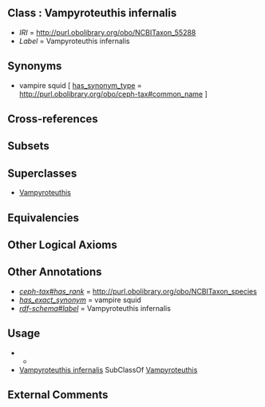 
## Class : Vampyroteuthis infernalis

 * *IRI* = http://purl.obolibrary.org/obo/NCBITaxon_55288
 * *Label* = Vampyroteuthis infernalis

## Synonyms

 * vampire squid [ [has_synonym_type](../../pe/oboInOwl#hasSynonymType.md) = http://purl.obolibrary.org/obo/ceph-tax#common_name ]

## Cross-references


## Subsets


## Superclasses

 * [Vampyroteuthis](../../NCBITaxon/87/NCBITaxon_55287.md)

## Equivalencies


## Other Logical Axioms


## Other Annotations

 * *[ceph-tax#has_rank](../../ceph-tax#has/nk/ceph-tax#has_rank.md)* = http://purl.obolibrary.org/obo/NCBITaxon_species
 * *[has_exact_synonym](../../ym/oboInOwl#hasExactSynonym.md)* = vampire squid
 * *[rdf-schema#label](../../el/rdf-schema#label.md)* = Vampyroteuthis infernalis

## Usage

 * -
 * [Vampyroteuthis infernalis](../../NCBITaxon/88/NCBITaxon_55288.md) SubClassOf [Vampyroteuthis](../../NCBITaxon/87/NCBITaxon_55287.md)

## External Comments


